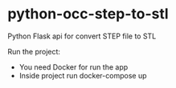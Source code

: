 # python-occ-step-to-stl
Python Flask api for convert STEP file to STL

Run the project:
 - You need Docker for run the app
 - Inside project run docker-compose up

